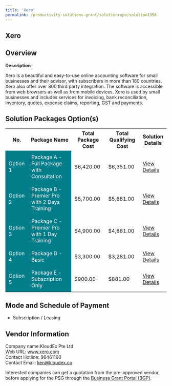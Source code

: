```yaml
---
title: 'Xero'
permalink: /productivity-solutions-grant/solutionrepo/solution1358
---
```


## Xero

## Overview

**Description**

Xero is a beautiful and easy-to-use online accounting software for small businesses and their advisor, with subscribers in more than 180 countries. Xero also offer over 800 third party integration. The software is accessible from web browsers as well as from mobile devices. Xero is used by small businesses and includes services for invoicing, bank reconciliation, inventory, quotes, expense claims, reporting, GST and payments.

## Solution Packages Option(s)

<table>
<tr>
<th><b>No.</b></th>
<th><b>Package Name</b></th>
<th><b>Total Package Cost</b></th>
<th><b>Total Qualifying Cost</b></th>
<th><b>Solution Details</b></th>
</tr>
<tr>
<td style='padding: 10px; background-color: #037E8A; color: #FFFFFF;'>Option 1</td>
<td style='padding: 10px; background-color: #037E8A; color: #FFFFFF;'>Package A - Full Package with Consultation</td>
<td style='padding: 10px;'>$6,420.00</td>
<td style='padding: 10px;'>$6,351.00</td>
<td style='padding: 10px;'><a href='/images/psg/KloudEx_Xero_16112023_Desensitised_Annex3_Part1.pdf' target='_blank'>View Details</a></td>
</tr>
<tr>
<td style='padding: 10px; background-color: #037E8A; color: #FFFFFF;'>Option 2</td>
<td style='padding: 10px; background-color: #037E8A; color: #FFFFFF;'>Package B - Premier Pro with 2 Days Training</td>
<td style='padding: 10px;'>$5,700.00</td>
<td style='padding: 10px;'>$5,681.00</td>
<td style='padding: 10px;'><a href='/images/psg/KloudEx_Xero_16112023_Desensitised_Annex3_Part2.pdf' target='_blank'>View Details</a></td>
</tr>
<tr>
<td style='padding: 10px; background-color: #037E8A; color: #FFFFFF;'>Option 3</td>
<td style='padding: 10px; background-color: #037E8A; color: #FFFFFF;'>Package C - Premier Pro with 1 Day Training</td>
<td style='padding: 10px;'>$4,900.00</td>
<td style='padding: 10px;'>$4,881.00</td>
<td style='padding: 10px;'><a href='/images/psg/KloudEx_Xero_16112023_Desensitised_Annex3_Part3.pdf' target='_blank'>View Details</a></td>
</tr>
<tr>
<td style='padding: 10px; background-color: #037E8A; color: #FFFFFF;'>Option 4</td>
<td style='padding: 10px; background-color: #037E8A; color: #FFFFFF;'>Package D - Basic</td>
<td style='padding: 10px;'>$3,300.00</td>
<td style='padding: 10px;'>$3,281.00</td>
<td style='padding: 10px;'><a href='/images/psg/KloudEx_Xero_16112023_Desensitised_Annex3_Part4.pdf' target='_blank'>View Details</a></td>
</tr>
<tr>
<td style='padding: 10px; background-color: #037E8A; color: #FFFFFF;'>Option 5</td>
<td style='padding: 10px; background-color: #037E8A; color: #FFFFFF;'>Package E - Subscription Only</td>
<td style='padding: 10px;'>$900.00</td>
<td style='padding: 10px;'>$881.00</td>
<td style='padding: 10px;'><a href='/images/psg/KloudEx_Xero_16112023_Desensitised_Annex3_Part5.pdf' target='_blank'>View Details</a></td>
</tr>
</table>

## Mode and Schedule of Payment

 - Subscription / Leasing

## Vendor Information

 Company name:KloudEx Pte Ltd<br>Web URL: www.xero.com <br>Contact Hotline: 96461160 <br>Contact Email: ken@kloudex.co 

Interested companies can get a quotation from the pre-approved vendor, before applying for the PSG through the <a href='https://www.businessgrants.gov.sg/' target='_blank' rel='noopener'>Business Grant Portal (BGP)</a>.

<script src="/jquery/resize-tables.js"></script>
